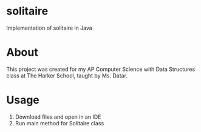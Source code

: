 # solitaire
Implementation of solitaire in Java

# About
This project was created for my AP Computer Science with Data Structures class at The Harker School, taught by Ms. Datar.

# Usage
1. Download files and open in an IDE
2. Run main method for Solitaire class
